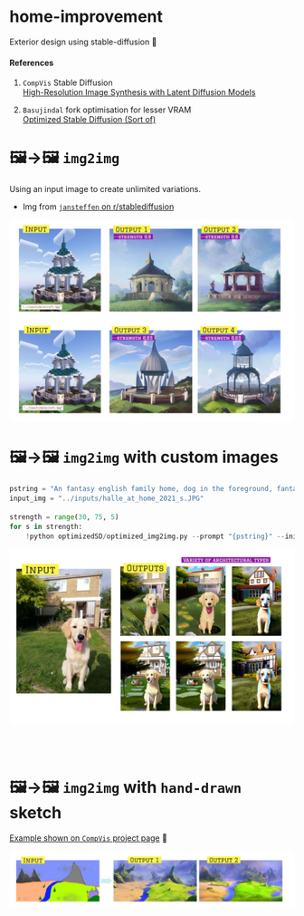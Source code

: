 # home-improvement

Exterior design using stable-diffusion 🏡

#### References

1. `CompVis` Stable Diffusion  
   [High-Resolution Image Synthesis with Latent Diffusion Models](https://github.com/CompVis/stable-diffusion)

2. `Basujindal` fork optimisation for lesser VRAM  
   [Optimized Stable Diffusion (Sort of)](https://github.com/basujindal/stable-diffusion)

# 🖼️→🖼️ `img2img`

Using an input image to create unlimited variations.

- Img from [`jansteffen` on r/stablediffusion](https://www.reddit.com/r/StableDiffusion/comments/wwmjih/converting_a_minecraft_screenshot_into_a_painting/)

![img2img example](media\img2img_examples.JPG)

# 🖼️→🖼️ `img2img` with custom images

```py
pstring = "An fantasy english family home, dog in the foreground, fantasy, illustration, trending on artstation"
input_img = "../inputs/halle_at_home_2021_s.JPG"

strength = range(30, 75, 5)
for s in strength:
    !python optimizedSD/optimized_img2img.py --prompt "{pstring}" --init-img {input_img} --strength {s*0.01} --seed 200 --outdir {outdir}
```

![home example](media\home_pic_dog.JPG)

</br>  
</br>

# 🖼️→🖼️ `img2img` with `hand-drawn` sketch

[Example shown on `CompVis` project page](https://github.com/CompVis/stable-diffusion#image-modification-with-stable-diffusion) 🔗

![img2img_given_example](media/img2img_given_example.JPG)
